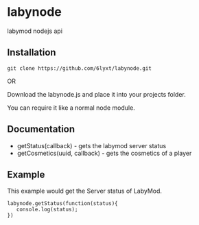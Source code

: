 # labynode
labymod nodejs api

## Installation
`git clone https://github.com/6lyxt/labynode.git`

OR

Download the labynode.js and place it into your projects folder.

You can require it like a normal node module.



## Documentation
 + getStatus(callback) - gets the labymod server status
 + getCosmetics(uuid, callback) - gets the cosmetics of a player
 
## Example
This example would get the Server status of LabyMod.
```
labynode.getStatus(function(status){
   console.log(status);
})
```
